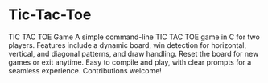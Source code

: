 # Tic-Tac-Toe
TIC TAC TOE Game A simple command-line TIC TAC TOE game in C for two players. Features include a dynamic board, win detection for horizontal, vertical, and diagonal patterns, and draw handling. Reset the board for new games or exit anytime. Easy to compile and play, with clear prompts for a seamless experience. Contributions welcome!
